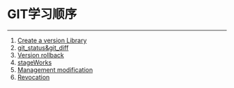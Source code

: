 # GIT学习顺序

------

1. [Create a version Library]( [https://github.com/Arctic2333/awesome-Learning-notes/blob/master/git_learn/%E5%88%9B%E5%BB%BA%E7%89%88%E6%9C%AC%E5%BA%93.md](https://github.com/Arctic2333/awesome-Learning-notes/blob/master/git_learn/创建版本库.md) )
2. [git_status&git_diff]( https://github.com/Arctic2333/awesome-Learning-notes/blob/master/git_learn/git_status_And_git_diff.md )
3. [Version rollback]( [https://github.com/Arctic2333/awesome-Learning-notes/blob/master/git_learn/%E7%89%88%E6%9C%AC%E5%9B%9E%E9%80%80.md](https://github.com/Arctic2333/awesome-Learning-notes/blob/master/git_learn/版本回退.md) )
4. [stageWorks]( https://github.com/Arctic2333/awesome-Learning-notes/blob/master/git_learn/stageWorks.md )
5. [Management modification]( [https://github.com/Arctic2333/awesome-Learning-notes/blob/master/git_learn/%E7%AE%A1%E7%90%86%E4%BF%AE%E6%94%B9.md](https://github.com/Arctic2333/awesome-Learning-notes/blob/master/git_learn/管理修改.md) )
6. [Revocation]( [https://github.com/Arctic2333/awesome-Learning-notes/blob/master/git_learn/%E7%AE%A1%E7%90%86%E4%BF%AE%E6%94%B9.md](https://github.com/Arctic2333/awesome-Learning-notes/blob/master/git_learn/管理修改.md) )

